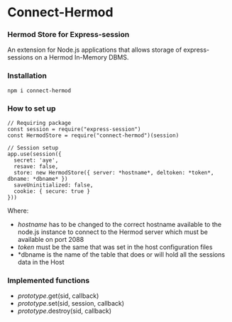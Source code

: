 # Connect-Hermod

### Hermod Store for Express-session

An extension for Node.js applications that allows storage of express-sessions on a Hermod In-Memory DBMS.

### Installation

```
npm i connect-hermod
```

### How to set up

```
// Requiring package  
const session = require("express-session")
const HermodStore = require("connect-hermod")(session)

// Session setup  
app.use(session({
  secret: 'aye',
  resave: false,
  store: new HermodStore({ server: *hostname*, deltoken: *token*, dbname: *dbname* })
  saveUninitialized: false,
  cookie: { secure: true }
}))
```

Where:
- *hostname* has to be changed to the correct hostname available to the node.js instance to connect to the Hermod server which must be available on port 2088
- *token* must be the same that was set in the host configuration files
- *dbname is the name of the table that does or will hold all the sessions data in the Host

### Implemented functions

- *prototype*.get(sid, callback)
- *prototype*.set(sid, session, callback)
- *prototype*.destroy(sid, callback)